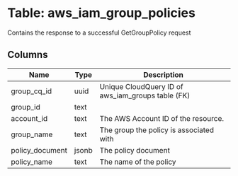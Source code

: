 
# Table: aws_iam_group_policies
Contains the response to a successful GetGroupPolicy request
## Columns
| Name        | Type           | Description  |
| ------------- | ------------- | -----  |
|group_cq_id|uuid|Unique CloudQuery ID of aws_iam_groups table (FK)|
|group_id|text||
|account_id|text|The AWS Account ID of the resource.|
|group_name|text|The group the policy is associated with|
|policy_document|jsonb|The policy document|
|policy_name|text|The name of the policy|
